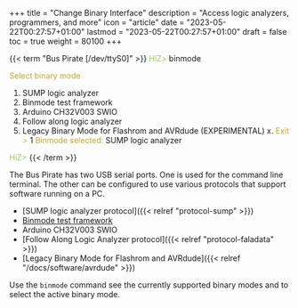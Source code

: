 +++
title = "Change Binary Interface"
description = "Access logic analyzers, programmers, and more"
icon = "article"
date = "2023-05-22T00:27:57+01:00"
lastmod = "2023-05-22T00:27:57+01:00"
draft = false
toc = true
weight = 80100
+++

{{< term "Bus Pirate [/dev/ttyS0]" >}}
<span style="color:#96cb59">HiZ></span> binmode

<span style="color:#bfa530">Select binary mode</span>
 1. SUMP logic analyzer
 2. Binmode test framework
 3. Arduino CH32V003 SWIO
 4. Follow along logic analyzer
 5. Legacy Binary Mode for Flashrom and AVRdude (EXPERIMENTAL)
 x. <span style="color:#bfa530">Exit</span>
<span style="color:#96cb59"> ></span> 1
<span style="color:#bfa530">Binmode selected:</span> SUMP logic analyzer

<span style="color:#96cb59">HiZ></span> 
{{< /term >}}

The Bus Pirate has two USB serial ports. One is used for the command line terminal. The other can be configured to use various protocols that support software running on a PC.  

- [SUMP logic analyzer protocol]({{< relref "protocol-sump" >}})
- [Binmode test framework](https://forum.buspirate.com/t/bbio2-binary-mode/219/10?u=ian)
- Arduino CH32V003 SWIO
- [Follow Along Logic Analyzer protocol]({{< relref "protocol-faladata" >}}) 
- [Legacy Binary Mode for Flashrom and AVRdude]({{< relref "/docs/software/avrdude" >}})

Use the ```binmode``` command see the currently supported binary modes and to select the active binary mode.